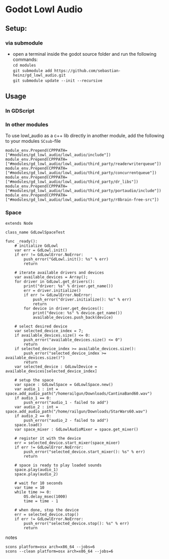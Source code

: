 # Godot Lowl Audio


## Setup:
### via submodule
- open a terminal inside the godot source folder and run the following commands:  
  `cd modules`  
  `git submodule add https://github.com/sebastian-heinz/gd_lowl_audio.git`  
  `git submodule update --init --recursive`  


## Usage

### In GDScript

### In other modules
To use lowl_audio as a c++ lib directly in another module, add the following to your modules `SCsub`-file
```
module_env.Prepend(CPPPATH=["#modules/gd_lowl_audio/lowl_audio/include"])
module_env.Prepend(CPPPATH=["#modules/gd_lowl_audio/lowl_audio/third_party/readerwriterqueue"])
module_env.Prepend(CPPPATH=["#modules/gd_lowl_audio/lowl_audio/third_party/concurrentqueue"])
module_env.Prepend(CPPPATH=["#modules/gd_lowl_audio/lowl_audio/third_party/dr_libs"])
module_env.Prepend(CPPPATH=["#modules/gd_lowl_audio/lowl_audio/third_party/portaudio/include"])
module_env.Prepend(CPPPATH=["#modules/gd_lowl_audio/lowl_audio/third_party/r8brain-free-src"])
```

### Space
```gdscript
extends Node

class_name GdLowlSpaceTest

func _ready():
	# initialize GdLowl
	var err = GdLowl.init()
	if err != GdLowlError.NoError:
		push_error("GdLowl.init(): %s" % err)
		return
		
	# iterate available drivers and devices
	var available_devices = Array();
	for driver in GdLowl.get_drivers():
		print("driver: %s" % driver.get_name())
		err = driver.initialize()
		if err != GdLowlError.NoError:
			push_error("driver.initialize(): %s" % err)
			return
		for device in driver.get_devices():
			print("device: %s" % device.get_name())
			available_devices.push_back(device)
	
	# select desired device
	var selected_device_index = 7;
	if available_devices.size() <= 0:
		push_error("available_devices.size() <= 0")
		return
	if selected_device_index >= available_devices.size():
		push_error("selected_device_index >= available_devices.size()")
		return
	var selected_device : GdLowlDevice = available_devices[selected_device_index]
	
	# setup the space
	var space : GdLowlSpace = GdLowlSpace.new()
	var audio_1 : int = space.add_audio_path("/homerailgun/Downloads/CantinaBand60.wav")
	if audio_1 == 0:
		push_error("audio_1 - failed to add")
	var audio_2 : int = space.add_audio_path("/home/railgun/Downloads/StarWars60.wav")	
	if audio_2 == 0:
		push_error("audio_2 - failed to add")
	space.load()
	var space_mixer : GdLowlAudioMixer = space.get_mixer()
	
	# register it with the device
	err = selected_device.start_mixer(space_mixer)
	if err != GdLowlError.NoError:
		push_error("selected_device.start_mixer(): %s" % err)
		return
		
	# space is ready to play loaded sounds
	space.play(audio_1)
	space.play(audio_2)
		
	# wait for 10 seconds
	var time = 10
	while time >= 0:
		OS.delay_msec(1000)
		time = time - 1
		
	# when done, stop the device
	err = selected_device.stop()
	if err != GdLowlError.NoError:
		push_error("selected_device.stop(): %s" % err)
		return
```

notes
```
scons platform=osx arch=x86_64 --jobs=6
scons --clean platform=osx arch=x86_64 --jobs=6
```